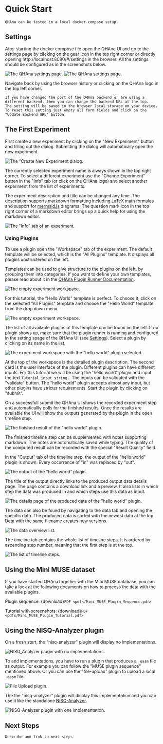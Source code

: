# Quick Start

```{note}
QHAna can be tested in a local docker-compose setup.
```

## Settings


After starting the docker compose file open the QHAna UI and go to the settings page by clicking on the gear icon in the top right corner or directly opening http://localhost:8080/#/settings in the browser.
All the settings should be configured as in the screenshots below.

![The QHAna settings page.](images/qhana-settings-page.png)
![The QHAna settings page.](images/qhana-settings-page-2.png)

Navigate back by using the browser history or clicking on the QHAna logo in the top left corner.

```{hint}
If you have changed the port of the QHAna backend or are using a different backend, then you can change the backend URL at the top.
The setting will be saved in the browser local storage on your device.
To reset this setting just empty all form fields and click on the "Update Backend URL" button.
```


## The First Experiment

First create a new experiment by clicking on the "New Experiment" button and filling out the dialog.
Submitting the dialog will automatically open the new experiment.

![The "Create New Experiment dialog.](images/new-experiment-dialog.png)

The currently selected experiment name is always shown in the top right corner.
To select a different experiment use the "Change Experiment" button in the "Info" tab (or click on the QHAna logo) and select another experiment from the list of experiments.

The experiment description and title can be changed any time.
The description supports markdown formatting including LaTeX math formulas and support for [mermaid.js](https://mermaid-js.github.io/mermaid/#/?id=diagram-types) diagrams.
The question mark icon in the top right corner of a markdown editor brings up a quick help for using the markdown editor.

![The "Info" tab of an experiment.](images/qhana-experiment-detail-page.png)

### Using Plugins

To use a plugin open the "Workspace" tab of the experiment.
The default template will be selected, which is the "All Plugins" template.
It displays all plugins unstructered on the left.

Templates can be used to give structure to the plugins on the left, by grouping them into categories.
If you want to define your own templates, please read about it in the [QHAna Plugin Runner Documentation](https://qhana-plugin-runner.readthedocs.io/en/latest/templates.html).

![The empty experiment workspace.](images/qhana-experiment-workspace-page-default.png)

For this tutorial, the "Hello World" template is perfect.
To choose it, click on the selected "All Plugins" template and choose the "Hello World" template from the drop down menu.

![The empty experiment workspace.](images/qhana-experiment-workspace-page-choosing-template.png)

The list of all available plugins of this template can be found on the left.
If no plugin shows up, make sure that the plugin runner is running and configured in the setting spage of the QHAna UI (see [Settings](#settings)).
Select a plugin by clicking on its name in the list.

![The experiment workspace with the "hello world" plugin selected.](images/qhana-experiment-workspace-page-with-plugin.png)

At the top of the workspace is the detailed plugin description.
The second card is the user interface of the plugin.
Different plugins can have different inputs.
For this tutorial we will be using the "hello world" plugin and input the text ``Tutorial input string.``.
The inputs can be validated with the "validate" button.
The "hello world" plugin accepts almost any input, but other plugins have stricter requirements.
Start the plugin by clicking on "submit".

On a successfull submit the QHAna UI shows the recorded experiment step and automaticallly polls for the finished results.
Once the results are available the UI will show the outputs generated by the plugin in the open timeline step.

![The finished result of the "hello world" plugin.](images/qhana-finished-timeline-step-page.png)

The finished timeline step can be supplemented with notes supporting markdown.
The notes are automatically saved while typing.
The quality of the computed result can be recorded with the special "Result Quality" field.

In the "Output" tab of the timeline step, the output of the "hello world" plugin is shown.
Every occurrence of "in" was replaced by "out".

![The output of the "hello world" plugin.](images/qhana-finished-timeline-step-page-output.png)

The title of the output directly links to the produced output data details page.
The page contains a download link and a preview.
It also lists in which step the data was produced in and which steps use this data as input.

![The details page of the produced data of the "hello world" plugin.](images/qhana-data-detail-page.png)

The data can also be found by navigating to the data tab and opening the specific data.
The produced data is sorted with the newest data at the top.
Data with the same filename creates new versions.

![The data overview list.](images/qhana-data-overview-page.png)

The timeline tab contains the whole list of timeline steps.
It is ordered by ascending step number, meaning that the first step is at the top.

![The list of timeline steps.](images/qhana-timeline-overview-page.png)


## Using the Mini MUSE dataset

If you have started QHAna together with the Mini MUSE database, you can take a look at the following documents on how to process the data with the available plugins.

Plugin sequence: {download}`PDF <pdfs/Mini_MUSE_Plugin_Sequence.pdf>`

Tutorial with screenshots: {download}`PDF <pdfs/Mini_MUSE_Plugin_Tutorial.pdf>`

## Using the NISQ-Analyzer plugin

On a fresh start, the "nisq-analyzer" plugin will display no implementations.

![NISQ_Analyzer plugin with no implementations.](images/nisq-analyzer-empty.png)

To add implementations, you have to run a plugin that produces a `.qasm` file as output.
For example you can follow the "MUSE plugin sequence" mentioned above.
Or you can use the "file-upload" plugin to upload a local `.qasm` file.

![File Upload plugin.](images/nisq-analyzer-upload-file.png)

The the "nisq-analyzer" plugin will display this implementation and you can use it like the standalone [NISQ-Analyzer](https://github.com/UST-QuAntiL/nisq-analyzer).

![NISQ-Analyzer plugin with one implementation.](images/nisq-analyzer-one-implementation.png)

## Next Steps

```{todo}
Describe and link to next steps
```
